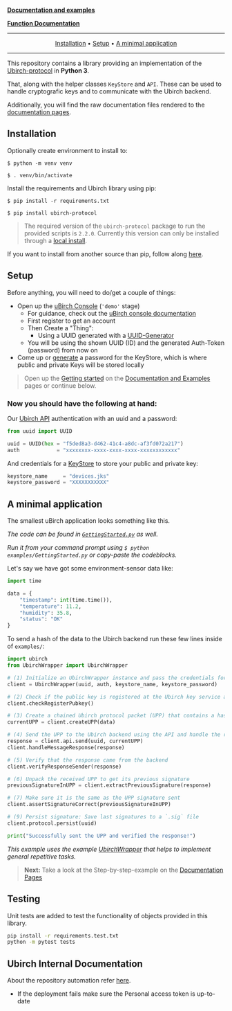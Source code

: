 [**Documentation and examples**](https://developer.ubirch.com/ubirch-protocol-python/)

[**Function Documentation**](https://developer.ubirch.com/function_documentation/ubirch-protocol-python/)

---

<!-- WHEN EDITING THIS FILE:
  The Getting Started and the README have the same content. 
  But for Github to render it as the repo description and Github Pages (Jekyll) to be able to find it, there need to be two.
  The links are different in some places, so please don't just copy paste everything while doing changes.
-->

<p align="center">
    <a href="#installation">Installation</a> •
    <a href="#setup">Setup</a> •
    <a href="#a-minimal-application">A minimal application</a>
</p>

---

This repository contains a library providing an implementation of the [Ubirch-protocol](https://github.com/ubirch/ubirch-protocol) in **Python 3**.

That, along with the helper classes `KeyStore` and `API`. These can be used to handle cryptografic keys and to communicate with the Ubirch backend.

Additionally, you will find the raw documentation files rendered to the [documentation pages](https://developer.ubirch.com/ubirch-protocol-python/).

## Installation
Optionally create environment to install to:

`$ python -m venv venv`

`$ . venv/bin/activate`

Install the requirements and Ubirch library using pip:

`$ pip install -r requirements.txt`

`$ pip install ubirch-protocol`

> The required version of the `ubirch-protocol` package to run the provided scripts is `2.2.0`.
> Currently this version can only be installed through a [local install](NotPip.md). 

If you want to install from another source than pip, follow along [here](docs/NotPip.md).

## Setup
Before anything, you will need to do/get a couple of things:
- Open up the [uBirch Console](https://console.demo.ubirch.com) (`'demo'` stage)
  - For guidance, check out the [uBirch console documentation](https://developer.ubirch.com/console.html)
  - First register to get an account 
  - Then Create a "Thing":
    - Using a UUID generated with a [UUID-Generator](https://www.uuidgenerator.net/)
  - You will be using the shown UUID (ID) and the generated Auth-Token (password) from now on
- Come up or [generate](https://www.random.org/passwords/) a password for the KeyStore, which is where public and private Keys will be stored locally

> Open up the [Getting started](https://developer.ubirch.com/ubirch-protocol-python/GettingStarted.html) on the [Documentation and Examples](https://developer.ubirch.com/ubirch-protocol-python/) pages or continue below.

### Now you should have the following at hand:

Our [Ubirch API](http://developer.ubirch.com/function_documentation/ubirch-protocol-python/) 
authentication with an uuid and a password:
```python
from uuid import UUID

uuid = UUID(hex = "f5ded8a3-d462-41c4-a8dc-af3fd072a217")
auth            = "xxxxxxxx-xxxx-xxxx-xxxx-xxxxxxxxxxxx"
```

And credentials for a [KeyStore](http://developer.ubirch.com/function_documentation/ubirch-protocol-python/) 
to store your public and private key:
```python
keystore_name     = "devices.jks"
keystore_password = "XXXXXXXXXXX"
```

## A minimal application
The smallest uBirch application looks something like this. 

*The code can be found in [`GettingStarted.py`](examples/GettingStarted.py) as well.*

*Run it from your command prompt using `$ python examples/GettingStarted.py` or copy-paste the codeblocks.*

Let's say we have got some environment-sensor data like:

```python
import time

data = {
    "timestamp": int(time.time()),
    "temperature": 11.2,
    "humidity": 35.8,
    "status": "OK"
}
```

To send a hash of the data to the Ubirch backend run these few lines inside of `examples/`:
```python
import ubirch
from UbirchWrapper import UbirchWrapper

# (1) Initialize an UbirchWrapper instance and pass the credentials for a `KeyStore`
client = UbirchWrapper(uuid, auth, keystore_name, keystore_password)

# (2) Check if the public key is registered at the Ubirch key service and register it if necessary
client.checkRegisterPubkey()

# (3) Create a chained Ubirch protocol packet (UPP) that contains a hash of the data 
currentUPP = client.createUPP(data)

# (4) Send the UPP to the Ubirch backend using the API and handle the response
response = client.api.send(uuid, currentUPP)
client.handleMessageResponse(response)

# (5) Verify that the response came from the backend
client.verifyResponseSender(response)

# (6) Unpack the received UPP to get its previous signature 
previousSignatureInUPP = client.extractPreviousSignature(response)

# (7) Make sure it is the same as the UPP signature sent
client.assertSignatureCorrect(previousSignatureInUPP)

# (9) Persist signature: Save last signatures to a `.sig` file
client.protocol.persist(uuid)

print("Successfully sent the UPP and verified the response!")
```

*This example uses the example [UbirchWrapper](examples/UbirchWrapper.py) that helps to implement general repetitive tasks.*

> **Next:** Take a look at the Step-by-step-example on the [Documentation Pages](https://developer.ubirch.com/ubirch-protocol-python/)


## Testing
Unit tests are added to test the functionality of objects provided in this library.

```bash
pip install -r requirements.test.txt
python -m pytest tests
```

## Ubirch Internal Documentation
About the repository automation refer [here](https://ubirch.atlassian.net/wiki/spaces/UBD/pages/2342092819/Template+repository+for+better+documentation).
- If the deployment fails make sure the Personal access token is up-to-date
